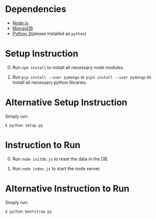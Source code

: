 Dependencies
============
- [Node.js](https://nodejs.org/en/).
- [MongoDB](https://www.mongodb.com/)
- [Python 3](https://docs.python.org/3/)(please installed as `python`)

Setup Instruction
=================
0. Run `npm install` to install all necessary node modules.

1. Run `pip install --user pymongo` or `pip3 install --user pymongo` to install
   all necessary python libraries.

Alternative Setup Instruction
=============================
Simply run:

    $ python setup.py

Instruction to Run
==================
0. Run `node initdb.js` to reset the data in the DB.

1. Run `node index.js` to start the node server.

Alternative Instruction to Run
==============================
Simply run:

    $ python bootstrap.py
